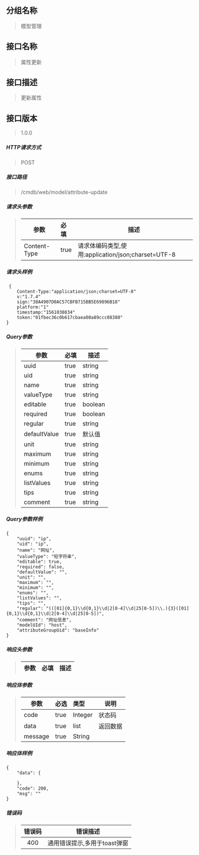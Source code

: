 ## 分组名称
> 模型管理

## 接口名称
> 属性更新

## 接口描述
> 更新属性

## 接口版本

> 1.0.0

##### HTTP请求方式

> POST

##### 接口路径
> /cmdb/web/model/attribute-update

##### 请求头参数
> | 参数       | 必填 | 描述            |
> | ---------- | :--- |  --------------- |
> | Content-Type |true|请求体编码类型,使用:application/json;charset=UTF-8|

##### 请求头样例
```
 {
    Content-Type:"application/json;charset=UTF-8"
    v:"1.7.4"
    sign:"38A4907D0AC57CBFB715BB5E69896B18"
    platform:"1"
    timestamp:"1561030834"
    token:"01fbec36c0b617cbaea00a89ccc08380"
}
```

##### Query参数
> | 参数       | 必填 | 描述            |
> | ---------- | :--- |  --------------- |
> | uuid |true|string|属性uuid|
> | uid |true|string|唯一标识|
> | name |true|string|名称|
> | valueType |true|string|类型:短字符,长字符,数字,浮点,枚举,日期,时间,用户,布尔,列表|
> | editable |true|boolean|是否可编辑，true-是，false-否|
> | required |true|boolean|是否必填，true-是，false-否|
> | regular |true|string|正则内容|
> | defaultValue |true|默认值|正则内容|
> | unit |true|string|单位|
> | maximum |true|string|最大值|
> | minimum |true|string|最小值|
> | enums |true|string|枚举值，json格式：{id1:value1,id2:value2...}|
> | listValues |true|string|列表值，值间用逗号隔开：value1,value2|
> | tips |true|string|用户提示内容|
> | comment |true|string|描述说明|


##### Query参数样例
```
{
    "uuid": "ip",
    "uid": "ip",
    "name": "网址",
    "valueType": "短字符串",
    "editable": true,
    "required": false,
    "defaultValue": "",
    "unit": "",
    "maximum": "",
    "minimum": "",
    "enums": "",
    "listValues": "",
    "tips": "",
    "regular": "(([01]{0,1}\\d{0,1}\\d|2[0-4]\\d|25[0-5])\\.){3}([01]{0,1}\\d{0,1}\\d|2[0-4]\\d|25[0-5])",
    "comment": "网址信息",
    "modelUId": "host",
    "attributeGroupUid": "baseInfo"
}
```

##### 响应头参数
> | 参数       | 必填 | 描述            |
> | ---------- | :--- |  --------------- |

##### 响应体参数
> | 参数       | 必选 | 类型 | 说明            |
> | ---------- | :--- | :--- | --------------- |
> | code |true|Integer|状态码|
> | data |true|list|返回数据|
> | message |true|String| |


##### 响应体样例
```
{
    "data": {
        
    },
    "code": 200,
    "msg": ""
}
```
##### 错误码
> | 错误码      |错误描述|
> | :----------: | :---------------: |
> | 400 |通用错误提示,多用于toast弹窗|